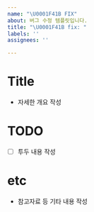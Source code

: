 ```yaml
---
name: "\U0001F41B FIX"
about: 버그 수정 템플릿입니다.
title: "\U0001F41B fix: "
labels: ''
assignees: ''

---
```


# Title

- 자세한 개요 작성

# TODO

- [ ] 투두 내용 작성

# etc

- 참고자료 등 기타 내용 작성
